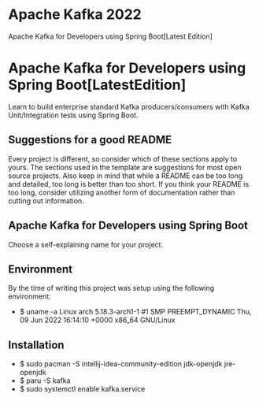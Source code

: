 # Apache Kafka 2022

Apache Kafka for Developers using Spring Boot[Latest Edition]



# Apache Kafka for Developers using Spring Boot[LatestEdition]

Learn to build enterprise standard Kafka producers/consumers with Kafka Unit/Integration tests using Spring Boot.

## Suggestions for a good README
Every project is different, so consider which of these sections apply to yours. The sections used in the template are suggestions for most open source projects. Also keep in mind that while a README can be too long and detailed, too long is better than too short. If you think your README is too long, consider utilizing another form of documentation rather than cutting out information.

## Apache Kafka for Developers using Spring Boot
Choose a self-explaining name for your project.

## Environment

By the time of writing this project was setup using the following environment: 
- $ uname -a
Linux arch 5.18.3-arch1-1 #1 SMP PREEMPT_DYNAMIC Thu, 09 Jun 2022 16:14:10 +0000 x86_64 GNU/Linux


## Installation
- $ sudo pacman -S intellij-idea-community-edition jdk-openjdk jre-openjdk
- $ paru -S kafka
- $ sudo systemctl enable kafka.service


